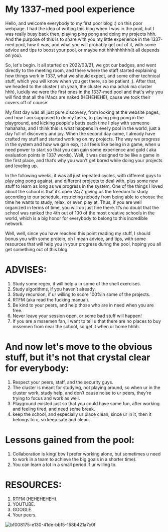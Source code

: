 #   My 1337-med pool experience


Hello, and welcome everybody to my first poor blog :) on this poor webpage. I had the idea of writing this blog when I was in the pool, but I was really busy back then, playing ping pong and doing my projects hhh. And the purpose of this is to share with you my little experience in the 1337-med pool, how it was, and what you will probably get out of it, with some advice and tips to boost your pool, or maybe not hhhhhhhhh(it all depends on you).


So, let's begin. It all started on 2022/03/21, we got our badges, and went directly to the meeting room, and there where the staff started explaining how things work in 1337, what we should expect, and some other technical stuff, which you will know when you get there, so be patient ;). After that, we headed to the cluster ( oh yeah, the cluster wa ma adrak ma cluster hhh), luckily we were the first ones in the 1337-med pool and that's why you will find that all the iMacs are naked (HEHEHEHE), cause we took their covers off of course.

My first day was all just pure discovery, from looking at the website pages, and how I am supposed to do my tasks, to playing ping pong in the playground, and kicking people's butts each time I play with someone hahahaha, and I think this is what happens in every pool in the world, just a day full of discovery and joy. When the second day came, I already have crafted my stuff and started working on my projects. The way we progress in the system and how we gain exp, it all feels like being in a game, when u need power to start so that you can gain some experience and gold ( aka evaluation points in 1337 words). Well, it was designed to be like a game in the first place, and that’s why you won't get bored while doing your projects and leveling up.

In the following weeks, it was all just repeated cycles, with different guys to play ping pong against, and different projects to deal with, plus some new stuff to learn as long as we progress in the system. One of the things I loved about the school is that it’s open 24/7, giving us the freedom to study according to our schedule, restricting nobody from being able to choose the time he wants to study, relax, or even play at. Thus, if you are well organized in terms of time, you will do just fine there. It’s no doubt that the school was ranked the 4th out of 100 of the most creative schools in the world, which is a big honor for everybody to belong to this incredible network.


Well, well, since you have reached this point reading my stuff, I should bonus you with some protein, oh I mean advice, and tips, with some resources that will help you in your progress during the pool, hoping you all get something out of this blog.


# ADVISES:
1. Study some regex, it will help u in some of the shell exercises.
2. Study algorithms, if you haven’t already.
3. Study recursion, if ur willing to score 100%in some of the projects.
4. RTFM (aka read the fucking manual).
5. Be kind to your peers, and help those who are in need when you are free.
6. Never leave your session open, or some bad stuff will happen!
7. If you are a mssemen fan, I want to tell u that there are no places to buy mssemen from near the school, so get it when ur home hhhh.
 
# And now let's move to the obvious stuff, but it's not that crystal clear for everybody:
1. Respect your peers, staff, and the security guys.
2. The cluster is meant for studying, not playing around, so when ur in the cluster work, study help, and don’t cause noise to ur peers, they're trying to focus and work as well.
3. Playground existed just so that you could have some fun, after working and feeling tired, and need some break.
4. keep the school, and especially ur place clean, since ur in it, then it belongs to u, so keep safe and clean.
 
# Lessons gained from the pool:
1. Collaboration is king( btw I prefer working alone, but sometimes u need to work in a team to achieve the big goals in a shorter time).
2. You can learn a lot in a small period if ur willing to.

# RESOURCES:
1. RTFM (HEHEHEHEH).
2. YOUTUBE.
3. GOOGLE.
4. Your peers.


![bf008175-e130-41de-bbf5-158b421a7c0f](https://user-images.githubusercontent.com/86990997/165381524-05cdac49-34bd-4032-8c4d-f425e62465ee.jpeg)
